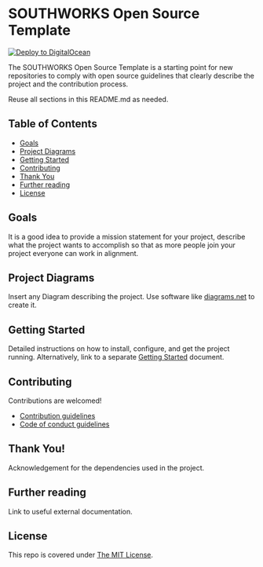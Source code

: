 # SOUTHWORKS Open Source Template

[![Deploy to DigitalOcean](https://www.deploytodo.com/do-btn-blue.svg)](https://cloud.digitalocean.com/apps/new?repo=https://github.com/MauriRojas/test-do-deployment/tree/main)

The SOUTHWORKS Open Source Template is a starting point for new repositories to comply with open source guidelines that clearly describe the project and the contribution process.

Reuse all sections in this README.md as needed.

## Table of Contents

- [Goals](#goals)
- [Project Diagrams](#project-diagrams)
- [Getting Started](#getting-started)
- [Contributing](#contributing)
- [Thank You](#thank-you)
- [Further reading](#further-reading)
- [License](#license)

## Goals

It is a good idea to provide a mission statement for your project, describe what the project wants to accomplish so that as more people join your project everyone can work in alignment.

## Project Diagrams

Insert any Diagram describing the project. Use software like [diagrams.net](https://www.diagrams.net/) to create it.

## Getting Started

Detailed instructions on how to install, configure, and get the project running. Alternatively, link to a separate [Getting Started](GETTING_STARTED.md) document.

## Contributing

Contributions are welcomed!

- [Contribution guidelines](CONTRIBUTING.md)
- [Code of conduct guidelines](CODE_OF_CONDUCT.md)

## Thank You!

Acknowledgement for the dependencies used in the project.

## Further reading

Link to useful external documentation.

## License

This repo is covered under [The MIT License](LICENSE).
